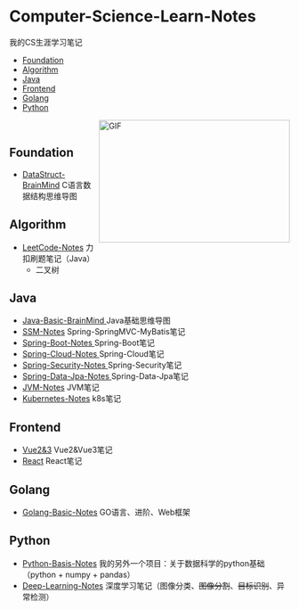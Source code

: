 # Computer-Science-Learn-Notes

我的CS生涯学习笔记

* [Foundation](#foundation)
* [Algorithm](#algorithm)
* [Java](#java)
* [Frontend](#Frontend)
* [Golang](#golang)
* [Python](#python)

<img align="right" alt="GIF" src="https://github.com/abhisheknaiidu/abhisheknaiidu/blob/master/code.gif?raw=true" width="343" height="220" title="Do what you like, and do it best!"> &nbsp;&nbsp;&nbsp;&nbsp;

## Foundation

* [DataStruct-BrainMind](https://github.com/zhiyu1998/My-Learn-Notes/tree/master/DataStruct-BrainMind)  C语言数据结构思维导图



## Algorithm

* [LeetCode-Notes](https://github.com/zhiyu1998/My-Learn-Notes/tree/master/LeetCode-Notes) 力扣刷题笔记（Java）
  * 二叉树



## Java

* [Java-Basic-BrainMind ](https://github.com/zhiyu1998/My-Learn-Notes/tree/master/Java-Basic-BrainMind)  Java基础思维导图
* [SSM-Notes](https://github.com/zhiyu1998/My-Learn-Notes/tree/master/SSM-Notes)  Spring-SpringMVC-MyBatis笔记
* [Spring-Boot-Notes ](https://github.com/zhiyu1998/My-Learn-Notes/tree/master/Spring-Boot-Notes) Spring-Boot笔记
* [Spring-Cloud-Notes ](https://github.com/zhiyu1998/My-Learn-Notes/tree/master/Spring-Cloud-Notes)  Spring-Cloud笔记
* [Spring-Security-Notes ](https://github.com/zhiyu1998/My-Learn-Notes/tree/master/Spring-Security-Notes)  Spring-Security笔记
* [Spring-Data-Jpa-Notes ](https://github.com/zhiyu1998/My-Learn-Notes/tree/master/Spring-Data-Jpa-Notes)  Spring-Data-Jpa笔记
* [JVM-Notes](https://github.com/zhiyu1998/My-Learn-Notes/tree/master/JVM-Notes) JVM笔记
* [Kubernetes-Notes](https://github.com/zhiyu1998/My-Learn-Notes/tree/master/Kubernetes-Notes) k8s笔记



## Frontend

* [Vue2&3](https://github.com/zhiyu1998/Computer-Science-Learn-Notes/tree/master/Vue2%263-Notes) Vue2&Vue3笔记
* [React](https://github.com/zhiyu1998/Computer-Science-Learn-Notes/tree/master/React-Notes) React笔记



## Golang

* [Golang-Basic-Notes](https://github.com/zhiyu1998/My-Learn-Notes/tree/master/Golang-Basic-Notes)   GO语言、进阶、Web框架



## Python
* [ Python-Basis-Notes](https://github.com/zhiyu1998/Python-Basis-Notes) 我的另外一个项目：关于数据科学的python基础（python + numpy + pandas）
* [Deep-Learning-Notes](https://github.com/zhiyu1998/My-Learn-Notes/tree/master/Deep-Learning-Notes)  深度学习笔记（图像分类、~~图像分割~~、~~目标识别~~、异常检测）



